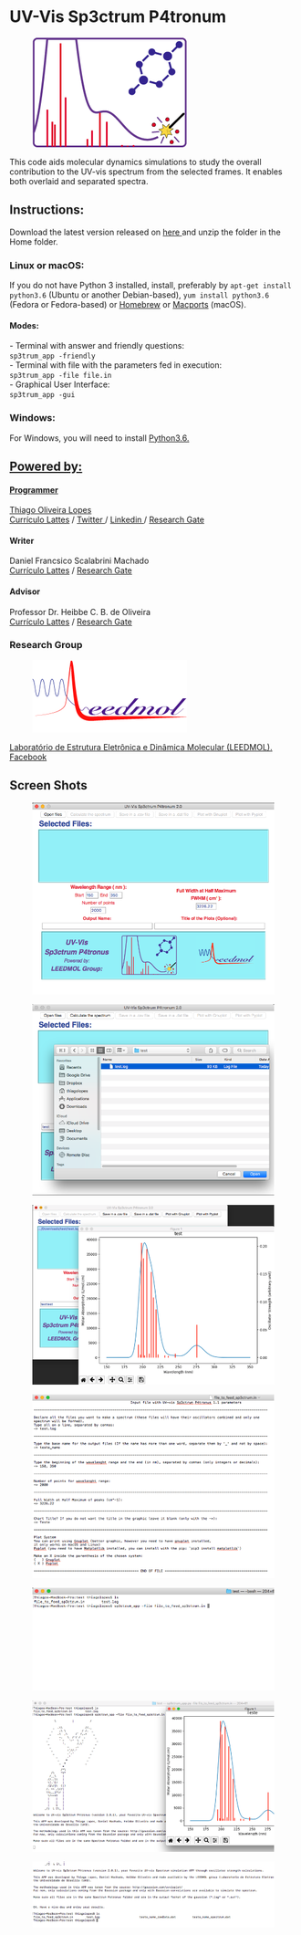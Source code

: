 
<h1>UV-Vis Sp3ctrum P4tronum</h1>
<figure>
  <img src="index/sp3ctrum.png" alt="sp3ctrum">	
</figure>
<p>This code aids molecular dynamics simulations to study the overall contribution to the UV-vis spectrum from the selected frames. It enables both overlaid and separated spectra.</p>

<h2>Instructions:</h2>
Download the latest version released on <a href="https://github.com/lopesth/UV-Vis-Sp3ctrum-P4tronus/archive/2.0.2.zip"> here </a> and unzip the folder in the Home folder.
<br>
<h3>Linux or macOS:</h3>
If you do not have Python 3 installed, install, preferably by <code>apt-get install python3.6</code> (Ubuntu or another Debian-based), <code>yum install python3.6</code> (Fedora or Fedora-based) or <a href="https://brew.sh/index_pt-br.html">Homebrew<a> or <a href="https://www.macports.org">Macports<a> (macOS).
<h4>Modes:</h4>
- Terminal with answer and friendly questions:<br>
<code>sp3trum_app -friendly</code><br>
- Terminal with file with the parameters fed in execution:<br>
<code>sp3trum_app -file file.in</code><br>
- Graphical User Interface:<br>
<code>sp3trum_app -gui</code><br>
<h3>Windows:</h3>
For Windows, you will need to install <a href="https://www.python.org/ftp/python/3.6.3/python-3.6.3-amd64.exe"> Python3.6.

<h2>Powered by:</h2>
<h4>Programmer</h4>
Thiago Oliveira Lopes<br>
<a href="http://lattes.cnpq.br/8870631835172791"> Currículo Lattes</a> / <a href="https://twitter.com/thiago_o_lopes"> Twitter </a> / <a href="https://www.linkedin.com/in/thiago-lopes-1972b270"> Linkedin </a> / <a href="https://www.researchgate.net/profile/Thiago_Lopes2"> Research Gate</a>
<h4>Writer</h4>
Daniel Francsico Scalabrini Machado<br>
<a href="http://lattes.cnpq.br/9791047274773689"> Currículo Lattes</a> / <a href="https://www.researchgate.net/profile/Daniel_Francisco_Machado">Research Gate</a>
<h4>Advisor</h4>
Professor Dr. Heibbe C. B. de Oliveira<br>
<a href="http://lattes.cnpq.br/5995553993631378"> Currículo Lattes</a>  / <a href="https://www.researchgate.net/profile/Heibbe_De_Oliveira2">Research Gate</a>
<h3>Research Group</h3>
<figure>
  <img src="index/leedmol.png" alt="LEEDMOL">	
</figure>
<a href="http://leedmol.com"> Laboratório de Estrutura Eletrônica e Dinâmica Molecular (LEEDMOL).</a>
<a href="https://www.facebook.com/leedmol/" > Facebook </a>

<h2>Screen Shots</h2>
<figure>
  <img src="index/screen_shot_1.png" alt="sp3ctrum">	
</figure>
<figure>
  <img src="index/screen_Shot2.png" alt="sp3ctrum">	
</figure>
<figure>
  <img src="index/screen_Shot_3.png" alt="sp3ctrum">	
</figure>
<figure>
  <img src="index/input_file.png" alt="sp3ctrum">	
</figure>
<figure>
  <img src="index/call_sp3ctrum.png" alt="sp3ctrum">	
</figure>
<figure>
  <img src="index/run.png" alt="sp3ctrum">	
</figure>
<figure>
  <img src="index/after_run.png" alt="sp3ctrum">	
</figure>

